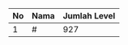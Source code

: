 | No | Nama            | Jumlah Level |
|----|-----------------|--------------|
| 1  | #    |    927        |
